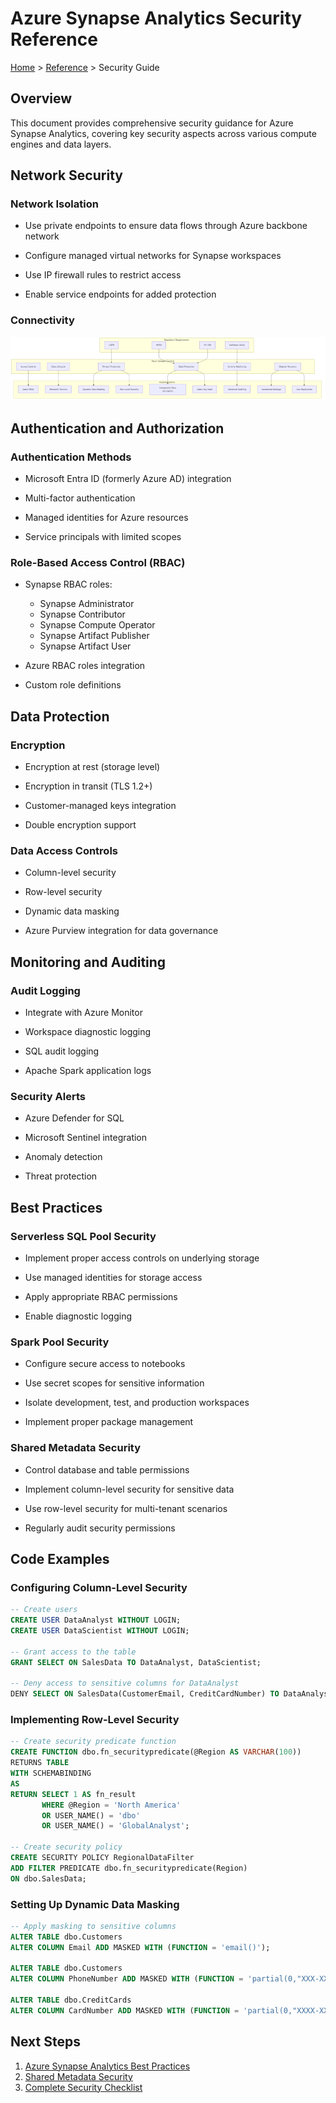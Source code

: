 # Azure Synapse Analytics Security Reference

[Home](/) > [Reference](./README.md) > Security Guide

## Overview

This document provides comprehensive security guidance for Azure Synapse Analytics, covering key security aspects across various compute engines and data layers.

## Network Security

### Network Isolation

- Use private endpoints to ensure data flows through Azure backbone network

- Configure managed virtual networks for Synapse workspaces

- Use IP firewall rules to restrict access

- Enable service endpoints for added protection

### Connectivity

![Compliance Controls Framework](../images/diagrams/compliance-controls.png)


## Authentication and Authorization

### Authentication Methods

- Microsoft Entra ID (formerly Azure AD) integration

- Multi-factor authentication

- Managed identities for Azure resources

- Service principals with limited scopes

### Role-Based Access Control (RBAC)

- Synapse RBAC roles:

  - Synapse Administrator
  - Synapse Contributor
  - Synapse Compute Operator
  - Synapse Artifact Publisher
  - Synapse Artifact User

- Azure RBAC roles integration

- Custom role definitions

## Data Protection

### Encryption

- Encryption at rest (storage level)

- Encryption in transit (TLS 1.2+)

- Customer-managed keys integration

- Double encryption support

### Data Access Controls

- Column-level security

- Row-level security

- Dynamic data masking

- Azure Purview integration for data governance

## Monitoring and Auditing

### Audit Logging

- Integrate with Azure Monitor

- Workspace diagnostic logging

- SQL audit logging

- Apache Spark application logs

### Security Alerts

- Azure Defender for SQL

- Microsoft Sentinel integration

- Anomaly detection

- Threat protection

## Best Practices

### Serverless SQL Pool Security

- Implement proper access controls on underlying storage

- Use managed identities for storage access

- Apply appropriate RBAC permissions

- Enable diagnostic logging

### Spark Pool Security

- Configure secure access to notebooks

- Use secret scopes for sensitive information

- Isolate development, test, and production workspaces

- Implement proper package management

### Shared Metadata Security

- Control database and table permissions

- Implement column-level security for sensitive data

- Use row-level security for multi-tenant scenarios

- Regularly audit security permissions

## Code Examples

### Configuring Column-Level Security

```sql
-- Create users
CREATE USER DataAnalyst WITHOUT LOGIN;
CREATE USER DataScientist WITHOUT LOGIN;

-- Grant access to the table
GRANT SELECT ON SalesData TO DataAnalyst, DataScientist;

-- Deny access to sensitive columns for DataAnalyst
DENY SELECT ON SalesData(CustomerEmail, CreditCardNumber) TO DataAnalyst;

```

### Implementing Row-Level Security

```sql
-- Create security predicate function
CREATE FUNCTION dbo.fn_securitypredicate(@Region AS VARCHAR(100))
RETURNS TABLE
WITH SCHEMABINDING
AS
RETURN SELECT 1 AS fn_result 
       WHERE @Region = 'North America' 
       OR USER_NAME() = 'dbo'
       OR USER_NAME() = 'GlobalAnalyst';

-- Create security policy
CREATE SECURITY POLICY RegionalDataFilter
ADD FILTER PREDICATE dbo.fn_securitypredicate(Region) 
ON dbo.SalesData;

```

### Setting Up Dynamic Data Masking

```sql
-- Apply masking to sensitive columns
ALTER TABLE dbo.Customers
ALTER COLUMN Email ADD MASKED WITH (FUNCTION = 'email()');

ALTER TABLE dbo.Customers
ALTER COLUMN PhoneNumber ADD MASKED WITH (FUNCTION = 'partial(0,"XXX-XXX-",4)');

ALTER TABLE dbo.CreditCards
ALTER COLUMN CardNumber ADD MASKED WITH (FUNCTION = 'partial(0,"XXXX-XXXX-XXXX-",4)');

```

## Next Steps

1. [Azure Synapse Analytics Best Practices](../best-practices/README.md)
1. [Shared Metadata Security](../architecture/shared-metadata/README.md)
1. [Complete Security Checklist](./security-checklist.md)
